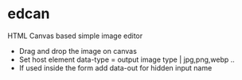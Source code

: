 # edcan
HTML Canvas based simple image  editor
* Drag and drop the image on canvas
* Set host element  data-type = output image type | jpg,png,webp ..
* If used inside the form add data-out for  hidden input name
